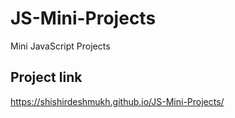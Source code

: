# JS-Mini-Projects
 Mini JavaScript Projects

## Project link
https://shishirdeshmukh.github.io/JS-Mini-Projects/
